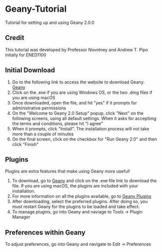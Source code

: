 # Geany-Tutorial
Tutorial for setting up and using Geany 2.0.0
## Credit
This tutorial was developed by Professor Novotney and Andrew T. Pipo initally for ENED1100
## Initial Download
1. Go to the following link to access the website to download Geany: [Geany](https://www.geany.org/download/releases/)
2. Click on the .exe if you are using Windows OS, or the two .dmg files if you are using macOS
3. Once downloaded, open the file, and hit "yes" if it prompts for administrative permissions
4. On the "Welcome to Geany 2.0 Setup" popup, click "Next" on the following screens, using all default settings. When it asks for acceptimg the terms and conditions, please hit "I agree"
5. When it prompts, click "Install". The installation process will not take more than a couple of minutes
6. On the final screen, click on the checkbox for "Run Geany 2.0" and then click "Finish"

## Plugins
Plugins are extra features that make using Geany more useful!
1. To download, go to [Geany](https://www.geany.org/download/releases/) and click on the .exe file link to download the file. If you are using macOS, the plugins are included with your installation.
2. For more information on all the plugins available, go to [Geany Plugins](https://plugins.geany.org/)
3. After downloading, select the preferred plugins. After doing so, you must restart Geany for the plugins to be loaded and take effect.
4. To manage plugins, go into Geany and naviage to Tools -> Plugin Manager

## Preferences within Geany
To adjust preferences, go into Geany and navigate to Edit -> Preferences
